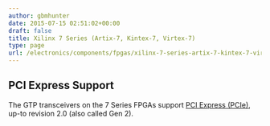```yaml
---
author: gbmhunter
date: 2015-07-15 02:51:02+00:00
draft: false
title: Xilinx 7 Series (Artix-7, Kintex-7, Virtex-7)
type: page
url: /electronics/components/fpgas/xilinx-7-series-artix-7-kintex-7-virtex-7-zynq-7000
---
```


## PCI Express Support

The GTP transceivers on the 7 Series FPGAs support [PCI Express (PCIe)](/electronics/communication-protocols/pci-express-pcie), up-to revision 2.0 (also called Gen 2).
